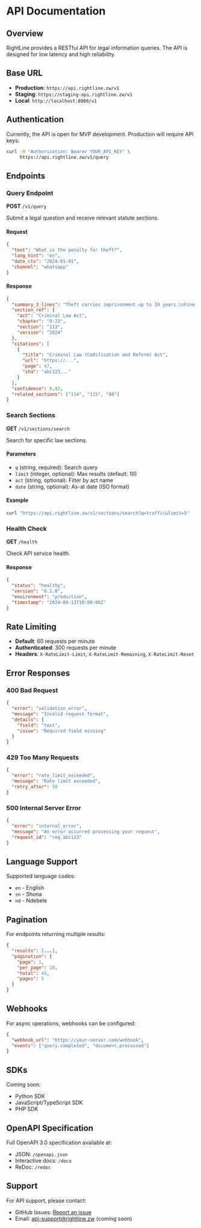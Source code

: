 # API Documentation

## Overview

RightLine provides a RESTful API for legal information queries. The API is designed for low latency and high reliability.

## Base URL

- **Production**: `https://api.rightline.zw/v1`
- **Staging**: `https://staging-api.rightline.zw/v1`
- **Local**: `http://localhost:8000/v1`

## Authentication

Currently, the API is open for MVP development. Production will require API keys:

```bash
curl -H "Authorization: Bearer YOUR_API_KEY" \
     https://api.rightline.zw/v1/query
```

## Endpoints

### Query Endpoint

**POST** `/v1/query`

Submit a legal question and receive relevant statute sections.

#### Request

```json
{
  "text": "What is the penalty for theft?",
  "lang_hint": "en",
  "date_ctx": "2024-01-01",
  "channel": "whatsapp"
}
```

#### Response

```json
{
  "summary_3_lines": "Theft carries imprisonment up to 10 years.\nFine may be imposed instead or in addition.\nCourt considers value and circumstances.",
  "section_ref": {
    "act": "Criminal Law Act",
    "chapter": "9:23", 
    "section": "113",
    "version": "2024"
  },
  "citations": [
    {
      "title": "Criminal Law (Codification and Reform) Act",
      "url": "https://...",
      "page": 47,
      "sha": "abc123..."
    }
  ],
  "confidence": 0.92,
  "related_sections": ["114", "115", "88"]
}
```

### Search Sections

**GET** `/v1/sections/search`

Search for specific law sections.

#### Parameters

- `q` (string, required): Search query
- `limit` (integer, optional): Max results (default: 10)
- `act` (string, optional): Filter by act name
- `date` (string, optional): As-at date (ISO format)

#### Example

```bash
curl "https://api.rightline.zw/v1/sections/search?q=traffic&limit=5"
```

### Health Check

**GET** `/health`

Check API service health.

#### Response

```json
{
  "status": "healthy",
  "version": "0.1.0",
  "environment": "production",
  "timestamp": "2024-08-13T10:00:00Z"
}
```

## Rate Limiting

- **Default**: 60 requests per minute
- **Authenticated**: 300 requests per minute
- **Headers**: `X-RateLimit-Limit`, `X-RateLimit-Remaining`, `X-RateLimit-Reset`

## Error Responses

### 400 Bad Request

```json
{
  "error": "validation_error",
  "message": "Invalid request format",
  "details": {
    "field": "text",
    "issue": "Required field missing"
  }
}
```

### 429 Too Many Requests

```json
{
  "error": "rate_limit_exceeded",
  "message": "Rate limit exceeded",
  "retry_after": 30
}
```

### 500 Internal Server Error

```json
{
  "error": "internal_error",
  "message": "An error occurred processing your request",
  "request_id": "req_abc123"
}
```

## Language Support

Supported language codes:
- `en` - English
- `sn` - Shona
- `nd` - Ndebele

## Pagination

For endpoints returning multiple results:

```json
{
  "results": [...],
  "pagination": {
    "page": 1,
    "per_page": 10,
    "total": 45,
    "pages": 5
  }
}
```

## Webhooks

For async operations, webhooks can be configured:

```json
{
  "webhook_url": "https://your-server.com/webhook",
  "events": ["query.completed", "document.processed"]
}
```

## SDKs

Coming soon:
- Python SDK
- JavaScript/TypeScript SDK
- PHP SDK

## OpenAPI Specification

Full OpenAPI 3.0 specification available at:
- JSON: `/openapi.json`
- Interactive docs: `/docs`
- ReDoc: `/redoc`

## Support

For API support, please contact:
- GitHub Issues: [Report an issue](https://github.com/Lunexa-AI/right-line/issues)
- Email: api-support@rightline.zw (coming soon)
